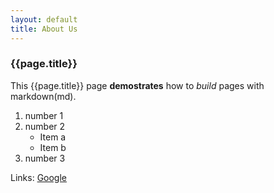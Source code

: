 ```yaml
---
layout: default
title: About Us
---
```

### {{page.title}}

This {{page.title}} page **demostrates** how to *build* pages with markdown(md). 

1. number 1
2. number 2
    * Item a
    * Item b
3. number 3

Links: [Google](http://www.google.com)